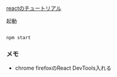 [reactのチュートリアル](https://ja.reactjs.org/tutorial/tutorial.html#before-we-start-the-tutorial)

起動
```

npm start
```

### メモ

- chrome firefoxのReact DevTools入れる